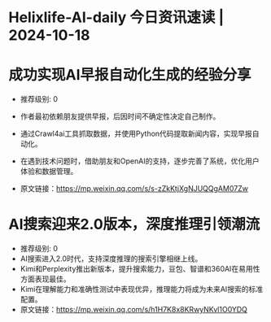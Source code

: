 # Helixlife-AI-daily 今日资讯速读 | 2024-10-18

# **成功实现AI早报自动化生成的经验分享**
- 推荐级别: 0
- 作者最初依赖朋友提供早报，后因时间不确定性决定自己制作。
- 通过Crawl4ai工具抓取数据，并使用Python代码提取新闻内容，实现早报自动化。
- 在遇到技术问题时，借助朋友和OpenAI的支持，逐步完善了系统，优化用户体验和数据管理。

- 原文链接：https://mp.weixin.qq.com/s/s-zZkKtjXgNJUQQgAM07Zw

# **AI搜索迎来2.0版本，深度推理引领潮流**
- 推荐级别: 0
- AI搜索进入2.0时代，支持深度推理的搜索引擎相继上线。
- Kimi和Perplexity推出新版本，提升搜索能力，豆包、智谱和360AI在易用性方面表现最佳。
- Kimi在理解能力和准确性测试中表现优异，推理能力将成为未来AI搜索的标准配置。
- 原文链接：https://mp.weixin.qq.com/s/h1H7K8x8KRwyNKvl1O0YDQ

